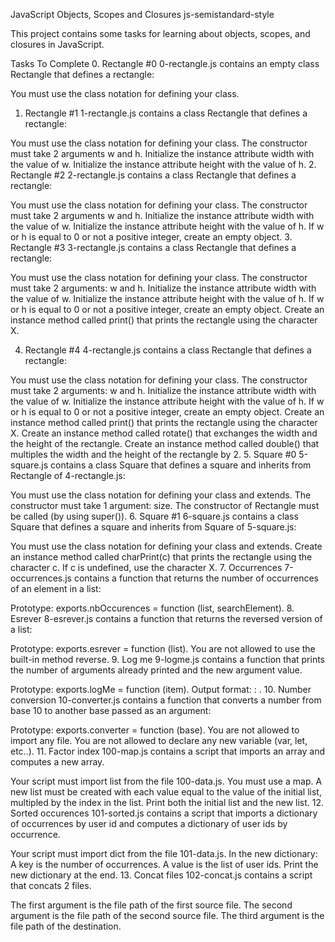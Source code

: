 JavaScript Objects, Scopes and Closures
js-semistandard-style

This project contains some tasks for learning about objects, scopes, and closures in JavaScript.

Tasks To Complete
 0. Rectangle #0
0-rectangle.js contains an empty class Rectangle that defines a rectangle:

You must use the class notation for defining your class.
 1. Rectangle #1
1-rectangle.js contains a class Rectangle that defines a rectangle:

You must use the class notation for defining your class.
The constructor must take 2 arguments w and h.
Initialize the instance attribute width with the value of w.
Initialize the instance attribute height with the value of h.
 2. Rectangle #2
2-rectangle.js contains a class Rectangle that defines a rectangle:

You must use the class notation for defining your class.
The constructor must take 2 arguments w and h.
Initialize the instance attribute width with the value of w.
Initialize the instance attribute height with the value of h.
If w or h is equal to 0 or not a positive integer, create an empty object.
 3. Rectangle #3
3-rectangle.js contains a class Rectangle that defines a rectangle:

You must use the class notation for defining your class.
The constructor must take 2 arguments: w and h.
Initialize the instance attribute width with the value of w.
Initialize the instance attribute height with the value of h.
If w or h is equal to 0 or not a positive integer, create an empty object.
Create an instance method called print() that prints the rectangle using the character X.

 4. Rectangle #4
4-rectangle.js contains a class Rectangle that defines a rectangle:

You must use the class notation for defining your class.
The constructor must take 2 arguments: w and h.
Initialize the instance attribute width with the value of w.
Initialize the instance attribute height with the value of h.
If w or h is equal to 0 or not a positive integer, create an empty object.
Create an instance method called print() that prints the rectangle using the character X.
Create an instance method called rotate() that exchanges the width and the height of the rectangle.
Create an instance method called double() that multiples the width and the height of the rectangle by 2.
 5. Square #0
5-square.js contains a class Square that defines a square and inherits from Rectangle of 4-rectangle.js:

You must use the class notation for defining your class and extends.
The constructor must take 1 argument: size.
The constructor of Rectangle must be called (by using super()).
 6. Square #1
6-square.js contains a class Square that defines a square and inherits from Square of 5-square.js:

You must use the class notation for defining your class and extends.
Create an instance method called charPrint(c) that prints the rectangle using the character c.
If c is undefined, use the character X.
 7. Occurrences
7-occurrences.js contains a function that returns the number of occurrences of an element in a list:

Prototype: exports.nbOccurences = function (list, searchElement).
 8. Esrever
8-esrever.js contains a function that returns the reversed version of a list:

Prototype: exports.esrever = function (list).
You are not allowed to use the built-in method reverse.
 9. Log me
9-logme.js contains a function that prints the number of arguments already printed and the new argument value.

Prototype: exports.logMe = function (item).
Output format: <number arguments already printed>: <current argument value>.
 10. Number conversion
10-converter.js contains a function that converts a number from base 10 to another base passed as an argument:

Prototype: exports.converter = function (base).
You are not allowed to import any file.
You are not allowed to declare any new variable (var, let, etc..).
 11. Factor index
100-map.js contains a script that imports an array and computes a new array.

Your script must import list from the file 100-data.js.
You must use a map.
A new list must be created with each value equal to the value of the initial list, multipled by the index in the list.
Print both the initial list and the new list.
 12. Sorted occurences
101-sorted.js contains a script that imports a dictionary of occurrences by user id and computes a dictionary of user ids by occurrence.

Your script must import dict from the file 101-data.js.
In the new dictionary:
A key is the number of occurrences.
A value is the list of user ids.
Print the new dictionary at the end.
 13. Concat files
102-concat.js contains a script that concats 2 files.

The first argument is the file path of the first source file.
The second argument is the file path of the second source file.
The third argument is the file path of the destination.
